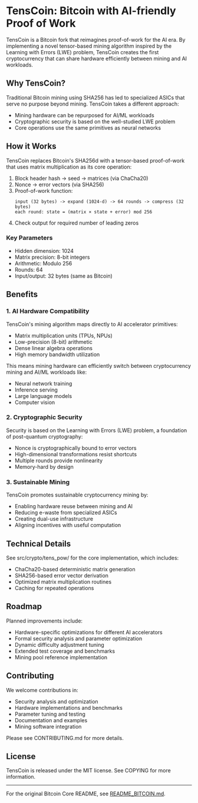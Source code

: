 # TensCoin: Bitcoin with AI-friendly Proof of Work

TensCoin is a Bitcoin fork that reimagines proof-of-work for the AI era. By implementing a novel tensor-based mining algorithm inspired by the Learning with Errors (LWE) problem, TensCoin creates the first cryptocurrency that can share hardware efficiently between mining and AI workloads.

## Why TensCoin?

Traditional Bitcoin mining using SHA256 has led to specialized ASICs that serve no purpose beyond mining. TensCoin takes a different approach:
- Mining hardware can be repurposed for AI/ML workloads
- Cryptographic security is based on the well-studied LWE problem
- Core operations use the same primitives as neural networks

## How it Works

TensCoin replaces Bitcoin's SHA256d with a tensor-based proof-of-work that uses matrix multiplication as its core operation:

1. Block header hash -> seed -> matrices (via ChaCha20)
2. Nonce -> error vectors (via SHA256)
3. Proof-of-work function:
   ```
   input (32 bytes) -> expand (1024-d) -> 64 rounds -> compress (32 bytes)
   each round: state = (matrix × state + error) mod 256
   ```
4. Check output for required number of leading zeros

### Key Parameters
- Hidden dimension: 1024
- Matrix precision: 8-bit integers
- Arithmetic: Modulo 256
- Rounds: 64
- Input/output: 32 bytes (same as Bitcoin)

## Benefits

### 1. AI Hardware Compatibility
TensCoin's mining algorithm maps directly to AI accelerator primitives:
- Matrix multiplication units (TPUs, NPUs)
- Low-precision (8-bit) arithmetic
- Dense linear algebra operations
- High memory bandwidth utilization

This means mining hardware can efficiently switch between cryptocurrency mining and AI/ML workloads like:
- Neural network training
- Inference serving
- Large language models
- Computer vision

### 2. Cryptographic Security
Security is based on the Learning with Errors (LWE) problem, a foundation of post-quantum cryptography:
- Nonce is cryptographically bound to error vectors
- High-dimensional transformations resist shortcuts
- Multiple rounds provide nonlinearity
- Memory-hard by design

### 3. Sustainable Mining
TensCoin promotes sustainable cryptocurrency mining by:
- Enabling hardware reuse between mining and AI
- Reducing e-waste from specialized ASICs
- Creating dual-use infrastructure
- Aligning incentives with useful computation

## Technical Details

See src/crypto/tens_pow/ for the core implementation, which includes:
- ChaCha20-based deterministic matrix generation
- SHA256-based error vector derivation
- Optimized matrix multiplication routines
- Caching for repeated operations

## Roadmap

Planned improvements include:
- Hardware-specific optimizations for different AI accelerators
- Formal security analysis and parameter optimization
- Dynamic difficulty adjustment tuning
- Extended test coverage and benchmarks
- Mining pool reference implementation

## Contributing

We welcome contributions in:
- Security analysis and optimization
- Hardware implementations and benchmarks
- Parameter tuning and testing
- Documentation and examples
- Mining software integration

Please see CONTRIBUTING.md for more details.

## License

TensCoin is released under the MIT license. See COPYING for more information.

---

For the original Bitcoin Core README, see [README_BITCOIN.md](README_BITCOIN.md).